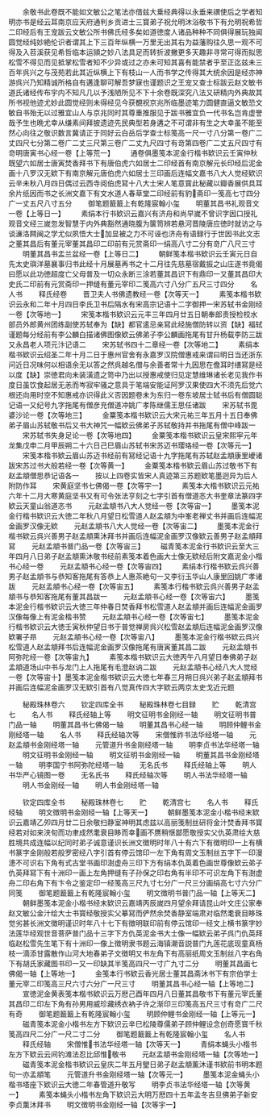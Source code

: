 <!-- { "loadSidebar": true } -->
　　余敬书此卷既不能如文敏公之笔法亦借兹大乗经典得以永垂来禩使后之学者知明亦书是经云耳南京应天府通判乡贡进士三寳弟子祝允明沐浴敬书下有允明祝希哲二印经后有王宠跋云文敏公所书佛氏经多矣如道徳度人诸品种种不同俱得展玩独闻圆觉经纯妙絶伦识者谓其上下三百年纵横一万里无出其右为益藩购往久思一观不可得及入苕溪获见希哲临本运頴之妙八法具足而转折波撇更多天趣非寻常可得而拟思松雪不得见而见抵掌松雪者知不少异或过之亦未可知其喜有能禁者乎至正迄兹未三百年呉兴之与茂苑若此其近纵横上下有枝山一人而书学之传得其大统余因是经亦神游呉兴乃知精诚所格自有遘逢聊可解吾梦寐也谨题识之王宠又查士标跋云赵文敏书道氏诸经传布宇内不知凡几以予浅陋所见不下十余卷既深究八法又研精内外典故其所书视他迹尤妙此圆觉经则未得经见今获覩祝京兆所临墨迹笔力圆健直逼文敏恐文敏自书殆无以过雅宜山人与京兆同时其尊重推服见于跋书雅宜负一代书名岂肯虚誉哉予生也晩尤幸从缣素间拜披遗迹先民典型若身遘之不可谓非有生之大幸虽不能至然心向往之敬识数言冀请正于同好云白岳后学查士标笺高一尺一寸八分第一卷广二丈四尺七分第二卷广二丈三尺第三卷广二丈九尺四寸有竒第四卷广二丈五尺四寸有竒明唐寅书心经一卷【上等荒一】
　　通卷俱墨笺本泥金行楷书欵识云壬寅仲秋既望六如居士唐寅焚香拜书下有唐伯虎六如居士二印经首有南京解元长印经后泥金画十八罗汉无欵下有南京解元唐伯虎六如居士三印画后连幅文嘉书八大人觉经欵识云辛未秋八月四日偶过云西寺阅伯虎冩十八大士宋人笔意寳此秘藏以瓣香展供具耳余片纸因而书之长洲文嘉下有文水道人春草堂二印经前有豹斋印一笺高七寸四分广一丈五尺八寸五分
　　御笔题籖籖上有乾隆宸翰小玺
　　明董其昌书礼观音文一卷【上等日一】
　　素绢本行书欵识云嘉兴有济舟和尚早嵗不曾识字因口授礼观音文经三嵗忽发智慧于内外典豁然通晓腹为箧笥辨若悬河晋陵唐应徳时就访之与谈濓洛闗闽之学尤似夙悟大士加显被之力不可诬也济舟有语録行于世因书此文志之董其昌后有董元宰董其昌印二印前有元赏斋印一绢高八寸二分有竒广八尺三寸
　　明董其昌书盂兰盆经一卷【上等日二】
　　朝鲜笺本楷书欵识云壬寅元日自先太史璵洋墓襄事归书此经十月展墓再书之十二月往先慈墓宿戴振之山庄遂书竟偈曰愿以此功徳超度亡父母普及一切众永断三涂若董其昌识下有鼎印一又董其昌印大史氏二印前有元赏斋印一押缝有董元宰印二笺高六寸八分广五尺三寸四分
　　名人书
　　释氏经卷
　　晋卫夫人书佛遗教经一卷【次等天一】
　　素笺本楷书欵识云永和二年十月四日李氏卫书后隔水有宋高宗记语十二字御押一宋苏轼书金刚经一卷【次等地一】
　　宋笺本楷书欵识云元丰三年四月廿五日朝奉郎责授检校水部员外郎黄州团练副使苏轼奉为【缺】都官逺忌亲冩此经施僧防转以资【缺】福轼谨题每分经前有李公麟白描诸佛图像欵云佛弟子李公麟画拖尾有甘升杨载李防三跋又永昌老人项元汴记语二
　　宋苏轼书四十二章经一卷【次等地二】
　　素绢本楷书欵识云绍圣二年十月二日于惠州官舍有永嘉罗汉院僧惠戒来谓曰明日当还浙东问近日况味何以相语余无以答之然呉越名僧与余善者常十九因思在儋耳时缮冩是经以度【缺】崇徳君向未装潢遗之笥中乃出以授惠戒使归见定慧维琳诸长老见我作书度日虽饮食起居无恙而岑寂牢骚之意具于笔端安能证阿罗汉果使四大不须先后觉六根还向用时空不知惠戒亦识得此义否因题卷未为东归一卷东坡居士轼书后有僧圆聪记语一又纪号九字拖尾有僧彦充僧道冲姚广孝陈继儒王思任诸跋
　　宋苏轼书毘婆沙论一卷【次等地三】
　　金粟笺本楷书欵识云大宋元祐三年五月十五日奉佛弟子眉山苏轼敬书后又书大神咒一幅欵云佛弟子苏轼敬持并书拖尾有僧中峰跋一
　　宋苏轼书失身足论一卷【次等地四】
　　金粟笺本楷书欵识云皇宋熙寜元年龙集戊申二月甲辰朔二十六日己巳眉山苏轼书宋苏迈书璎珞经一卷【次等元一】
　　宋笺本楷书欵云眉山苏迈书经前有冩经记语十九字拖尾有苏轼赵孟頫康里巙诸跋宋苏过书大般若经一卷【次等黄一】
　　金粟笺本楷书欵云眉山苏过敬书下有赵孟頫僧思恭记语各一
　　按以上四卷实皆宋人真迹第三苏题欵笔墨迥异为后人附防作耳
　　宋黄庭坚书七佛偈一卷【次等宇一】
　　素笺本大楷书欵识云元祐六年十二月大寒黄庭坚书又有可令张法亨刻之七字引首有僧道忞大书奎章法篆四字欵云天童山翁道忞书
　　元赵孟頫书八大人觉经一卷【次等宙一】
　　墨笺本泥金行楷书欵识云大徳二年秋八月望日松雪道人赵孟頫为中峯老禅丈书并画后连幅泥金画罗汉像无欵
　　元赵孟頫书八大人觉经一卷【次等宙二】
　　墨笺本泥金行楷书欵云呉兴善男子赵孟頫熏沐拜书并画后连幅泥金画罗汉像欵云善男子赵孟頫拜冩
　　元赵孟頫书普门品一卷【次等宙三】
　　磁青笺本泥金行书欵识云至大三年四月八日弟子赵孟頫熏沐敬书经前素笺本着色画大士像无欵经后附文嘉泥金小楷书心经一卷
　　元赵孟頫书心经一卷【次等宙四】
　　素绢本行楷书欵云呉兴善男子赵孟頫书与恭知客拖尾有答恭上人惠茶絶句一又李衍玉华山人康里回姚广孝诸跋
　　元赵孟頫书心经一卷【次等宙五】
　　素笺本行楷书欵云呉兴善男子赵孟頫书与恭知客拖尾有董其昌跋一
　　元赵孟頫书心经一卷【次等宙六】
　　墨笺本泥金行楷书欵识云大徳三年仲春日焚香拜书松雪道人赵孟頫并画后连幅泥金画罗汉像每像上有泥金楷书赞
　　元赵孟頫书心经一卷【次等宙七】
　　墨笺本泥金行楷书欵识云大徳壬寅秋仲望日书于普觉禅房呉兴松雪赵孟頫后连幅泥金画罗汉像欵署子昻
　　元赵孟頫书心经一卷【次等宙八】
　　墨笺本泥金行楷书欵云呉兴松雪道人赵孟頫拜书后连幅泥金画罗汉像拖尾有唐寅董其昌二跋
　　元赵孟頫书阿弥陀经一卷【次等宙九】
　　素笺本楷书欵识云大徳丙午八月望日奉佛弟子赵孟頫道场山中书与龙门上人拖尾有毛澄赵讷二跋
　　元赵孟頫书心经八大人觉经一卷【次等宙十】墨笺本泥金楷书欵识云大徳七年春三月朔日呉兴弟子赵孟頫拜书并画后连幅泥金画罗汉无欵引首有八觉真传四大字欵云两京太史戈近元题

　　秘殿珠林卷六
　　钦定四库全书
　　秘殿珠林卷七目録
　　贮
　　乾清宫七
　　名人书
　　释氏经轴上等
　　明文征明书金刚经一轴
　　明文征明书普门品一轴
　　明董其昌书七佛偈一轴
　　明董其昌书心经一轴
　　明顾仲鲤书金刚经塔一轴
　　名人书
　　释氏经轴次等
　　宋僧惟祚书法华经塔一轴
　　元赵孟頫书金刚经塔一轴
　　元管道升书金刚经塔一轴
　　明李贞书法华经塔一轴
　　明文征明书金刚经一轴
　　明文征明书金刚经一轴
　　明董其昌书金刚经塔一轴
　　明李国宁书阿弥陀经塔一轴
　　无名氏书
　　释氏经轴上等
　　明人书华严心镜图一卷
　　无名氏书
　　释氏经轴次等
　　明人书法华经塔一轴
　　明人书金刚经一轴
　　明人书金刚经塔一轴

　　钦定四库全书
　　秘殿珠林卷七
　　贮
　　乾清宫七
　　名人书
　　释氏经轴
　　明文徴明书金刚经一轴【上等天一】
　　朝鲜墨笺本泥金小楷书经末欵识云嘉靖乙夘四月廿二日余敬扫静室神明其虑兹以高丽笺制丝研将金汁焚香拜书寳经若对如来浃旬而功聿成然耄衰目眵而幸画不赝稍惬鄙愿敬授实父仇英肃绘大慈胜境共成连幅以纪同时弟子诚意谨识长洲文徴明时年八十有六下有徴明印一上有横书篆字金刚般若般罗密经八字引首有停云馆印一左下角有周文玉制丝五字下一印漫漶不可识右下角有式古堂书画印澍虚舟三印下方有绢本仇英着色画世尊像欵云弟子仇英拜冩下有十洲印一画上左角押缝有子孙保之印右角有半印不可识左角下有澍虚舟二印右角下有卞令之鉴定印一经笺高三尺九寸七分广一尺三分画绢高七寸六分广同笺
　　御笔题籖籖上有乾隆宸翰小玺
　　明文徴明书普门品一轴【上等天二】
　　朝鲜墨笺本泥金小楷书经末欵识云嘉靖丙辰嵗四月望余拜请昆山叶文庄公家奉赵文敏公金汁绘大士书寳经敬授实父摹冩而俨然余焚香静室端肃对临然耄衰目眵珠觉劣甚长洲文徴明谨识时年八十七下有徴明联印前有停云馆印一经文上横书篆字妙法莲华经观世音菩萨普门品十三字下方仇英泥金书大士像一幅欵云弟子呉门仇英拜临赵松雪先生笔下有十洲印一像上徴明隶书题云海镇潮音説普门九莲花底现童真杨枝一滴添甘露散作山河大地春弟子文徴明又书左角下有高丽纸周文玉制丝八字右角下有胡氏家藏图书印一又一印缺其半笺高四尺一寸广九寸二分
　　明董其昌画七佛偈一轴【上等地一】
　　金笺本行书欵云香光居士董其昌斋沐书下有宗伯学士董元宰二印笺高三尺六寸六分广一尺三寸
　　明董其昌书心经一轴【上等地二】
　　宣徳泥金黄表笺本楷书欵识云万厯己酉年四月八日董其昌敬书下有董元宰氏董其昌印二印左下角有孙男用威珍藏绣衣衲子许之渐印三印笺高五尺三寸有竒广二尺有奇
　　御笔题籖籖上有乾隆宸翰小玺
　　明顾仲鲤书金刚经一轴【上等元一】
　　磁青笺本泥金小楷书左方下欵识云辛巳松陵尊儒弟子顾仲鲤设念创奇愿寳千秋笺高四尺二分广一尺二寸二分
　　御笔题籖籖上有乾隆宸翰小玺
　　名人书
　　释氏经轴
　　宋僧惟书法华经塔一轴【次等天一】
　　青绢本蝇头小楷书左方下欵云云间钓滩法忍比邱惟敬书
　　元赵孟頫书金刚经塔一轴【次等地一】
　　磁青笺本泥金楷书欵识云皇庆二年五月朢日弟子赵孟頫薰沐谨书欵前书明本题句一亦孟頫笔
　　元管道升书金刚经塔一轴【次等元一】
　　墨笺本泥金蝇头小楷书塔座下欵识云大徳二年春管道升敬写
　　明李贞书法华经塔一轴【次等黄一】
　　素笺本蝇头小楷书左角下欵识云大明万厯四十五年孟冬吉旦佛弟子新安李贞薫沐拜书
　　明文徴明书金刚经一轴【次等宇一】
